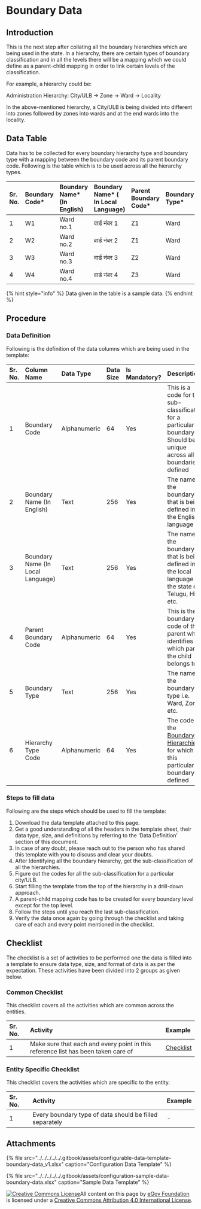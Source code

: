 # Boundary Data

## Introduction

This is the next step after collating all the boundary hierarchies which are being used in the state. In a hierarchy, there are certain types of boundary classification and in all the levels there will be a mapping which we could define as a parent-child mapping in order to link certain levels of the classification.

For example, a hierarchy could be:

Administration Hierarchy: City/ULB → Zone → Ward → Locality

In the above-mentioned hierarchy, a City/ULB is being divided into different into zones followed by zones into wards and at the end wards into the locality.

## Data Table

Data has to be collected for every boundary hierarchy type and boundary type with a mapping between the boundary code and its parent boundary code. Following is the table which is to be used across all the hierarchy types.

| Sr. No. | Boundary Code\* | Boundary Name\* \(In English\) | Boundary Name\* \( In Local Language\) | Parent Boundary Code\* | Boundary Type\* | Hierarchy Type Code\* |
| :--- | :--- | :--- | :--- | :--- | :--- | :--- |
| 1 | W1 | Ward no.1 | वार्ड नंबर 1 | Z1 | Ward | ADM |
| 2 | W2 | Ward no.2 | वार्ड नंबर 2 | Z1 | Ward | ADM |
| 3 | W3 | Ward no.3 | वार्ड नंबर 3 | Z2 | Ward | ADM |
| 4 | W4 | Ward no.4 | वार्ड नंबर 4 | Z3 | Ward | ADM |

{% hint style="info" %}
Data given in the table is a sample data.
{% endhint %}

## Procedure

### Data Definition

Following is the definition of the data columns which are being used in the template:

| Sr. No. | Column Name | Data Type | Data Size | Is Mandatory? | Description |
| :--- | :--- | :--- | :--- | :--- | :--- |
| 1 | Boundary Code | Alphanumeric | 64 | Yes | This is a code for the sub-classification for a particular boundary. Should be unique across all boundaries defined |
| 2 | Boundary Name \(In English\) | Text | 256 | Yes | The name of the boundary that is being defined in the English language |
| 3 | Boundary Name \(In Local Language\) | Text | 256 | Yes | The name of the boundary that is being defined in the local language of the state e.g. Telugu, Hindi etc. |
| 4 | Parent Boundary Code | Alphanumeric | 64 | Yes | This is the boundary code of the parent which identifies to which parent the child belongs to |
| 5 | Boundary Type | Text | 256 | Yes | The name of the boundary type i.e. Ward, Zone etc. |
| 6 | Hierarchy Type Code | Alphanumeric | 64 | Yes | The code of the [Boundary Hierarchies ](boundary-hierarchies.md)for which this particular boundary is defined |

### Steps to fill data

Following are the steps which should be used to fill the template:

1. Download the data template attached to this page.
2. Get a good understanding of all the headers in the template sheet, their data type, size, and definitions by referring to the ‘Data Definition’ section of this document.
3. In case of any doubt, please reach out to the person who has shared this template with you to discuss and clear your doubts.
4. After Identifying all the boundary hierarchy, get the sub-classification of all the hierarchies.
5. Figure out the codes for all the sub-classification for a particular city/ULB.
6. Start filling the template from the top of the hierarchy in a drill-down approach.
7. A parent-child mapping code has to be created for every boundary level except for the top level.
8. Follow the steps until you reach the last sub-classification.
9. Verify the data once again by going through the checklist and taking care of each and every point mentioned in the checklist.

## Checklist

The checklist is a set of activities to be performed one the data is filled into a template to ensure data type, size, and format of data is as per the expectation. These activities have been divided into 2 groups as given below.

### Common Checklist

This checklist covers all the activities which are common across the entities.

| Sr. No. | Activity | Example |
| :--- | :--- | :--- |
| 1 | Make sure that each and every point in this reference list has been taken care of | [Checklist](../../module-setup/common-config/checklist.md) |

### Entity Specific Checklist

This checklist covers the activities which are specific to the entity.

| Sr. No. | Activity | Example |
| :--- | :--- | :--- |
| 1 | Every boundary type of data should be filled separately | - |

## Attachments

{% file src="../../../../../.gitbook/assets/configurable-data-template-boundary-data\_v1.xlsx" caption="Configuration Data Template" %}

{% file src="../../../../../.gitbook/assets/configuration-sample-data-boundary-data.xlsx" caption="Sample Data Template" %}

[![Creative Commons License](https://i.creativecommons.org/l/by/4.0/80x15.png)​](http://creativecommons.org/licenses/by/4.0/)All content on this page by [eGov Foundation](https://egov.org.in/) is licensed under a [Creative Commons Attribution 4.0 International License](http://creativecommons.org/licenses/by/4.0/).

